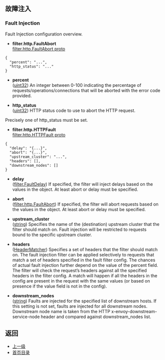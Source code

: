 ## 故障注入

### Fault Injection
Fault Injection configuration overview.

- **filter.http.FaultAbort**<br />
[filter.http.FaultAbort proto]()

```
{
  "percent": "...",
  "http_status": "..."
}
```
- **percent**<br />
	([uint32](https://developers.google.com/protocol-buffers/docs/proto#scalar)) An integer between 0-100 indicating the percentage of requests/operations/connections that will be aborted with the error code provided.

- **http_status**<br />
	([uint32](https://developers.google.com/protocol-buffers/docs/proto#scalar)) HTTP status code to use to abort the HTTP request.


Precisely one of http_status must be set.

- **filter.http.HTTPFault**<br />
[filter.http.HTTPFault proto]()

```
{
  "delay": "{...}",
  "abort": "{...}",
  "upstream_cluster": "...",
  "headers": [],
  "downstream_nodes": []
}
```
- **delay**<br />
	([filter.FaultDelay](#)) If specified, the filter will inject delays based on the values in the object. At least abort or delay must be specified.

- **abort**<br />
	([filter.http.FaultAbort](#)) If specified, the filter will abort requests based on the values in the object. At least abort or delay must be specified.

- **upstream_cluster**<br />
	([string](https://developers.google.com/protocol-buffers/docs/proto#scalar)) Specifies the name of the (destination) upstream cluster that the filter should match on. Fault injection will be restricted to requests bound to the specific upstream cluster.

- **headers**<br />
	([HeaderMatcher](#)) Specifies a set of headers that the filter should match on. The fault injection filter can be applied selectively to requests that match a set of headers specified in the fault filter config. The chances of actual fault injection further depend on the value of the percent field. The filter will check the request’s headers against all the specified headers in the filter config. A match will happen if all the headers in the config are present in the request with the same values (or based on presence if the value field is not in the config).

- **downstream_nodes**<br />
	([string](https://developers.google.com/protocol-buffers/docs/proto#scalar)) Faults are injected for the specified list of downstream hosts. If this setting is not set, faults are injected for all downstream nodes. Downstream node name is taken from the HTTP x-envoy-downstream-service-node header and compared against downstream_nodes list.



## 返回
- [上一级](../HTTPfilters.md)
- [首页目录](../../../README.md)

